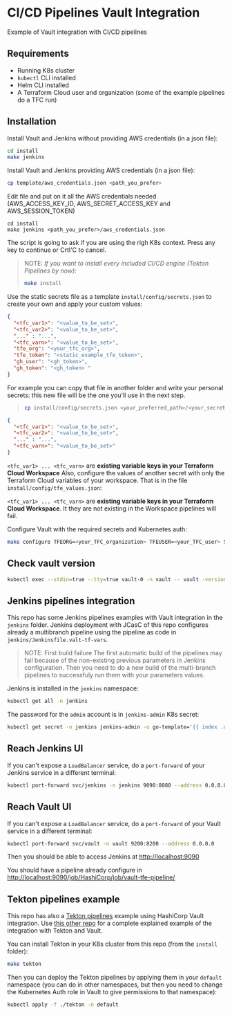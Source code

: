 # CI/CD Pipelines Vault Integration

Example of Vault integration with CI/CD pipelines

## Requirements

* Running K8s cluster
* `kubectl` CLI installed
* Helm CLI installed
* A Terraform Cloud user and organization (some of the example pipelines do a TFC run)


## Installation

Install Vault and Jenkins without providing AWS credentials (in a json file):
```bash
cd install
make jenkins
```

Install Vault and Jenkins providing AWS credentials (in a json file):
```bash
cp template/aws_credentials.json <path_you_prefer>
```
Edit file and put on it all the AWS credentials needed (AWS_ACCESS_KEY_ID, AWS_SECRET_ACCESS_KEY and AWS_SESSION_TOKEN)
```
cd install
make jenkins <path_you_prefer>/aws_credentials.json
```

The script is going to ask if you are using the righ K8s context. Press any key to continue or Crtl'C to cancel.

> NOTE:
> *If you want to install every included CI/CD engine (Tekton Pipelines by now):*
> ```bash
> make install
> ```

Use the static secrets file as a template `install/config/secrets.json` to create your own and apply your custom values:
```json
{
  "<tfc_var1>": "<value_to_be_set>",
  "<tfc_var2>": "<value_to_be_set>",
  "..." : "...",
  "<tfc_varn>": "<value_to_be_set>",
  "tfe_org": "<your_tfc_org>",
  "tfe_token": "<static_example_tfe_token>",
  "gh_user": "<gh_token>",
  "gh_token": "<gh_token> "
}
```

For example you can copy that file in another folder and write your personal secrets: this new file will be the one you'll
use in the next step.
> ```bash
> cp install/config/secrets.json <your_preferred_path>/<your_secrets_file>.json
> ```

```json
{
  "<tfc_var1>": "<value_to_be_set>",
  "<tfc_var2>": "<value_to_be_set>",
  "..." : "...",
  "<tfc_varn>": "<value_to_be_set>"
}
```

`<tfc_var1> ... <tfc_varn>` are **existing variable keys in your Terraform Cloud Workspace**
Also, configure the values of another secret with only the Terraform Cloud variables of your workspace. That is in the file `install/config/tfe_values.json`:


`<tfc_var1> ... <tfc_varn>` are **existing variable keys in your Terraform Cloud Workspace**. It they are not existing in the Workspace pipelines will fail.



Configure Vault with the required secrets and Kubernetes auth:

```bash
make configure TFEORG=<your_TFC_organization> TFEUSER=<your_TFC_user> SECRETSFILE=<your_preferred_path>/<your_secrets_file>.json
```

## Check vault version
```bash
kubectl exec --stdin=true --tty=true vault-0 -n vault -- vault -version
```

## Jenkins pipelines integration

This repo has some Jenkins pipelines examples with Vault integration in the `jenkins` folder. Jenkins deployment with JCasC of this repo configures already a multibranch pipeline using the pipeline as code in `jenkins/Jenkinsfile.valt-tf-vars`.

> NOTE: First build failure
> The first automatic build of the pipelines may fail because of the non-existing previous parameters in Jenkins configuration. Then you need to do a new build of the multi-branch pipelines to successfuly run them with your parameters values.

Jenkins is installed in the `jenkins` namespace:

```bash
kubectl get all -n jenkins
```

The password for the `admin` account is in `jenkins-admin` K8s secret:

```bash
kubectl get secret -n jenkins jenkins-admin -o go-template='{{ index .data "jenkins-admin-password" }}' | base64 -d
```

## Reach Jenkins UI
If you can't expose a `LoadBalancer` service, do a `port-forward` of your Jenkins service in a different terminal:
```bash
kubectl port-forward svc/jenkins -n jenkins 9090:8080 --address 0.0.0.0
```

## Reach Vault UI
If you can't expose a `LoadBalancer` service, do a `port-forward` of your Vault service in a different terminal:
```bash
kubectl port-forward svc/vault -n vault 9200:8200 --address 0.0.0.0
```


Then you should be able to access Jenkins at [http://localhost:9090](http://localhost:9090)

You should have a pipeline already configure in [http://localhost:9090/job/HashiCorp/job/vault-tfe-pipeline/](http://localhost:9090/job/HashiCorp/job/vault-tfe-pipeline/)

## Tekton pipelines example

This repo has also a [Tekton pipelines](https://tekton.dev/) example using HashiCorp Vault integration. Use [this other repo](https://github.com/dcanadillas/tekton-vault) for a complete explained example of the integration with Tekton and Vault.


You can install Tekton in your K8s cluster from this repo (from the `install` folder):

```bash
make tekton
```

Then you can deploy the Tekton pipelines by applying them in your `default` namespace (you can do in other namespaces, but then you need to change the Kubernetes Auth role in Vault to give permissions to that namespace):

```bash
kubectl apply -f ./tekton -n default
```